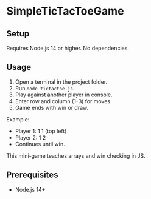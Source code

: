 # SimpleTicTacToeGame

## Setup
Requires Node.js 14 or higher. No dependencies.

## Usage
1. Open a terminal in the project folder.
2. Run `node tictactoe.js`.
3. Play against another player in console.
4. Enter row and column (1-3) for moves.
5. Game ends with win or draw.

Example:
- Player 1: 1 1 (top left)
- Player 2: 1 2
- Continues until win.

This mini-game teaches arrays and win checking in JS.

## Prerequisites
- Node.js 14+
